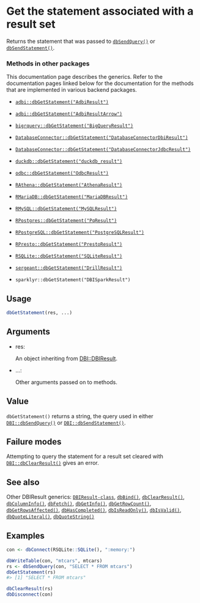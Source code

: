 # Get the statement associated with a result set

Returns the statement that was passed to
[`dbSendQuery()`](https://dbi.r-dbi.org/dev/reference/dbSendQuery.md) or
[`dbSendStatement()`](https://dbi.r-dbi.org/dev/reference/dbSendStatement.md).

### Methods in other packages

This documentation page describes the generics. Refer to the
documentation pages linked below for the documentation for the methods
that are implemented in various backend packages.

- [`adbi::dbGetStatement("AdbiResult")`](https://adbi.r-dbi.org/reference/AdbiResult-class.html)

- [`adbi::dbGetStatement("AdbiResultArrow")`](https://adbi.r-dbi.org/reference/AdbiResultArrow-class.html)

- [`bigrquery::dbGetStatement("BigQueryResult")`](https://bigrquery.r-dbi.org/reference/DBI.html)

- [`DatabaseConnector::dbGetStatement("DatabaseConnectorDbiResult")`](https://ohdsi.github.io/DatabaseConnector/reference/dbGetStatement-DatabaseConnectorDbiResult-method.html)

- [`DatabaseConnector::dbGetStatement("DatabaseConnectorJdbcResult")`](https://ohdsi.github.io/DatabaseConnector/reference/dbGetStatement-DatabaseConnectorJdbcResult-method.html)

- [`duckdb::dbGetStatement("duckdb_result")`](https://r.duckdb.org/reference/duckdb_result-class.html)

- [`odbc::dbGetStatement("OdbcResult")`](https://odbc.r-dbi.org/reference/OdbcResult.html)

- [`RAthena::dbGetStatement("AthenaResult")`](https://dyfanjones.github.io/RAthena/reference/AthenaResult.html)

- [`RMariaDB::dbGetStatement("MariaDBResult")`](https://rmariadb.r-dbi.org/reference/query.html)

- [`RMySQL::dbGetStatement("MySQLResult")`](https://r-dbi.r-universe.dev/RMySQL/reference/query.html)

- [`RPostgres::dbGetStatement("PqResult")`](https://rpostgres.r-dbi.org/reference/PqResult-class.html)

- [`RPostgreSQL::dbGetStatement("PostgreSQLResult")`](https://rdrr.io/pkg/RPostgreSQL/man/dbGetInfo-methods.html)

- [`RPresto::dbGetStatement("PrestoResult")`](https://rdrr.io/pkg/RPresto/man/PrestoResult-class.html)

- [`RSQLite::dbGetStatement("SQLiteResult")`](https://rsqlite.r-dbi.org/reference/SQLiteResult-class.html)

- [`sergeant::dbGetStatement("DrillResult")`](https://rdrr.io/pkg/sergeant/man/DrillResult-class.html)

- `sparklyr::dbGetStatement("DBISparkResult")`

## Usage

``` r
dbGetStatement(res, ...)
```

## Arguments

- res:

  An object inheriting from
  [DBI::DBIResult](https://dbi.r-dbi.org/dev/reference/DBIResult-class.md).

- ...:

  Other arguments passed on to methods.

## Value

`dbGetStatement()` returns a string, the query used in either
[`DBI::dbSendQuery()`](https://dbi.r-dbi.org/dev/reference/dbSendQuery.md)
or
[`DBI::dbSendStatement()`](https://dbi.r-dbi.org/dev/reference/dbSendStatement.md).

## Failure modes

Attempting to query the statement for a result set cleared with
[`DBI::dbClearResult()`](https://dbi.r-dbi.org/dev/reference/dbClearResult.md)
gives an error.

## See also

Other DBIResult generics:
[`DBIResult-class`](https://dbi.r-dbi.org/dev/reference/DBIResult-class.md),
[`dbBind()`](https://dbi.r-dbi.org/dev/reference/dbBind.md),
[`dbClearResult()`](https://dbi.r-dbi.org/dev/reference/dbClearResult.md),
[`dbColumnInfo()`](https://dbi.r-dbi.org/dev/reference/dbColumnInfo.md),
[`dbFetch()`](https://dbi.r-dbi.org/dev/reference/dbFetch.md),
[`dbGetInfo()`](https://dbi.r-dbi.org/dev/reference/dbGetInfo.md),
[`dbGetRowCount()`](https://dbi.r-dbi.org/dev/reference/dbGetRowCount.md),
[`dbGetRowsAffected()`](https://dbi.r-dbi.org/dev/reference/dbGetRowsAffected.md),
[`dbHasCompleted()`](https://dbi.r-dbi.org/dev/reference/dbHasCompleted.md),
[`dbIsReadOnly()`](https://dbi.r-dbi.org/dev/reference/dbIsReadOnly.md),
[`dbIsValid()`](https://dbi.r-dbi.org/dev/reference/dbIsValid.md),
[`dbQuoteLiteral()`](https://dbi.r-dbi.org/dev/reference/dbQuoteLiteral.md),
[`dbQuoteString()`](https://dbi.r-dbi.org/dev/reference/dbQuoteString.md)

## Examples

``` r
con <- dbConnect(RSQLite::SQLite(), ":memory:")

dbWriteTable(con, "mtcars", mtcars)
rs <- dbSendQuery(con, "SELECT * FROM mtcars")
dbGetStatement(rs)
#> [1] "SELECT * FROM mtcars"

dbClearResult(rs)
dbDisconnect(con)
```
